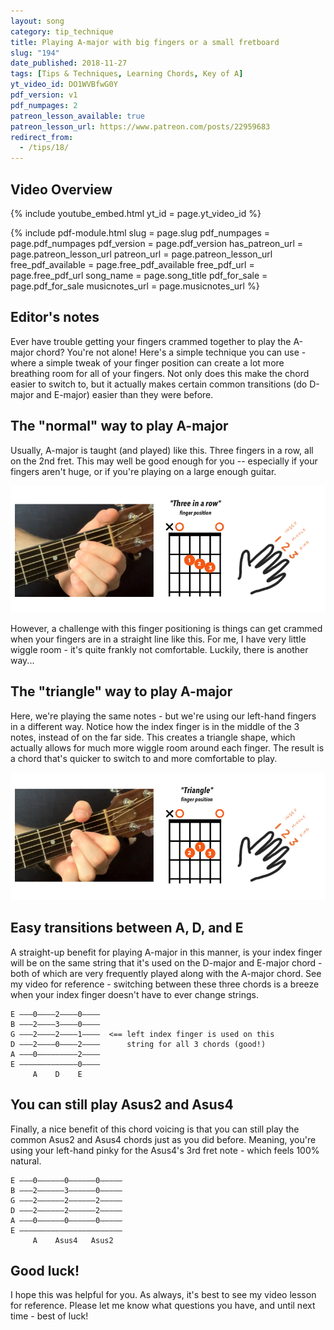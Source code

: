 ```yaml
---
layout: song
category: tip_technique
title: Playing A-major with big fingers or a small fretboard
slug: "194"
date_published: 2018-11-27
tags: [Tips & Techniques, Learning Chords, Key of A]
yt_video_id: DO1WVBfwG0Y
pdf_version: v1
pdf_numpages: 2
patreon_lesson_available: true
patreon_lesson_url: https://www.patreon.com/posts/22959683
redirect_from:
  - /tips/18/
---
```


## Video Overview

{% include youtube_embed.html yt_id = page.yt_video_id %}


{% include pdf-module.html slug = page.slug pdf_numpages = page.pdf_numpages pdf_version = page.pdf_version has_patreon_url = page.patreon_lesson_url patreon_url = page.patreon_lesson_url free_pdf_available = page.free_pdf_available free_pdf_url = page.free_pdf_url song_name = page.song_title pdf_for_sale = page.pdf_for_sale musicnotes_url = page.musicnotes_url %}

## Editor's notes

Ever have trouble getting your fingers crammed together to play the A-major chord? You're not alone! Here's a simple technique you can use - where a simple tweak of your finger position can create a lot more breathing room for all of your fingers. Not only does this make the chord easier to switch to, but it actually makes certain common transitions (do D-major and E-major) easier than they were before.

## The "normal" way to play A-major

Usually, A-major is taught (and played) like this. Three fingers in a row, all on the 2nd fret. This may well be good enough for you -- especially if your fingers aren't huge, or if you're playing on a large enough guitar.

<img src="/images/posts/tip-18-a-shape-normal.jpg" />

However, a challenge with this finger positioning is things can get crammed when your fingers are in a straight line like this. For me, I have very little wiggle room - it's quite frankly not comfortable. Luckily, there is another way...

## The "triangle" way to play A-major

Here, we're playing the same notes - but we're using our left-hand fingers in a different way. Notice how the index finger is in the middle of the 3 notes, instead of on the far side. This creates a triangle shape, which actually allows for much more wiggle room around each finger. The result is a chord that's quicker to switch to and more comfortable to play.

<img src="/images/posts/tip-18-a-shape-triangle.jpg" />

## Easy transitions between A, D, and E

A straight-up benefit for playing A-major in this manner, is your index finger will be on the same string that it's used on the D-major and E-major chord - both of which are very frequently played along with the A-major chord. See my video for reference - switching between these three chords is a breeze when your index finger doesn't have to ever change strings.

    E –––0––––2––––0––––
    B –––2––––3––––0––––
    G –––2––––2––––1––––  <== left index finger is used on this
    D –––2––––0––––2––––      string for all 3 chords (good!)
    A –––0–––––––––2––––
    E –––––––––––––0––––
         A    D    E

## You can still play Asus2 and Asus4

Finally, a nice benefit of this chord voicing is that you can still play the common Asus2 and Asus4 chords just as you did before. Meaning, you're using your left-hand pinky for the Asus4's 3rd fret note - which feels 100% natural.

    E –––0––––––0––––––0–––––
    B –––2––––––3––––––0–––––
    G –––2––––––2––––––2–––––
    D –––2––––––2––––––2–––––
    A –––0––––––0––––––0–––––
    E –––––––––––––––––––––––
         A    Asus4   Asus2

## Good luck!

I hope this was helpful for you. As always, it's best to see my video lesson for reference. Please let me know what questions you have, and until next time - best of luck!
